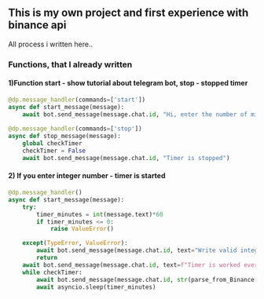 ## This is my own project and first experience with binance api
All process i written here..
### Functions, that I already written
#### 1)Function start - show tutorial about telegram bot, stop - stopped timer
```python
@dp.message_handler(commands=['start'])
async def start_message(message):
    await bot.send_message(message.chat.id, "Hi, enter the number of minutes for the timer")
    
@dp.message_handler(commands=['stop'])
async def stop_message(message):
    global checkTimer
    checkTimer = False
    await bot.send_message(message.chat.id, "Timer is stopped")
```
#### 2) If you enter integer number - timer is started

```python
@dp.message_handler()
async def start_message(message):
    try:
        timer_minutes = int(message.text)*60
        if timer_minutes <= 0:
            raise ValueError()

    except(TypeError, ValueError):
        await bot.send_message(message.chat.id, text="Write valid integer")
        return
    await bot.send_message(message.chat.id, text=f"Timer is worked every {message.text} min, to stop timer text /stop")
    while checkTimer:
        await bot.send_message(message.chat.id, str(parse_from_Binance()))
        await asyncio.sleep(timer_minutes)
```
